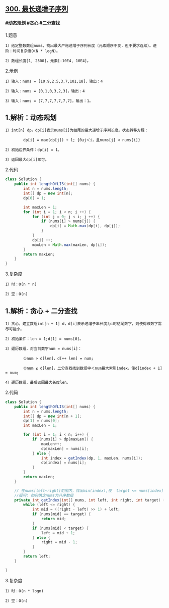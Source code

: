 ## [300. 最长递增子序列](https://leetcode.cn/problems/longest-increasing-subsequence/description/)

#### #动态规划 #贪心 #二分查找
1.题意

    1）给定整数数组nums，找出最大严格递增子序列长度（元素顺序不变，但不要求连续）。进阶：时间复杂度O(N * logN)。

    2）数组长度[1, 2500]，元素[-10E4, 10E4]。

2.示例

    1）输入：nums = [10,9,2,5,3,7,101,18]，输出：4

    2）输入：nums = [0,1,0,3,2,3]，输出：4

    3）输入：nums = [7,7,7,7,7,7,7]，输出：1。
## 1.解析：动态规划

    1）int[n] dp。dp[i]表示nums[i]为结尾的最大递增子序列长度。状态转移方程：

            dp[i] = max(dp[j]) + 1; {0≤j＜i，且nums[j] < nums[i]}

    2）初始边界条件：dp[i] = 1。

    3）返回最大dp[i]即可。

2.代码
```java
class Solution {
    public int lengthOfLIS(int[] nums) {
        int n = nums.length;
        int[] dp = new int[n];
        dp[0] = 1;

        int maxLen = 1;
        for (int i = 1; i < n; i ++) {
            for (int j = 0; j < i; j ++) {
                if (nums[i] > nums[j]) {
                    dp[i] = Math.max(dp[i], dp[j]);
                }
            }
            dp[i] ++;
            maxLen = Math.max(maxLen, dp[i]);
        }
        return maxLen;                
    }
}
```

3.复杂度

    1）时：O(n * n)

    2）空：O(n)

## 1.解析：贪心 + 二分查找

    1）贪心。建立数组int[n + 1] d，d[i]表示递增子串长度为i时结尾数字，则使得该数字需尽可能小。

    2）初始条件：len = 1;d[1] = nums[0]。

    3）遍历数组，对当前数字num = nums[i]：

            ①num > d[len]，d[++ len] = num;

            ②num ≤ d[len]，二分查找找到数组中＜num最大索引index，使d[index + 1] = num;

    4）遍历数组，最后返回最大长度len。

2.代码
```java
class Solution {
    public int lengthOfLIS(int[] nums) {
        int n = nums.length;
        int[] dp = new int[n + 1];
        dp[1] = nums[0];
        int maxLen = 1;

        for (int i = 1; i < n; i++) {
            if (nums[i] > dp[maxLen]) {
                maxLen++;
                dp[maxLen] = nums[i];
            } else {
                int index = getIndex(dp, 1, maxLen, nums[i]);
                dp[index] = nums[i];
            }
        }
        return maxLen;
    }

    // 在nums[left~right]范围内，找出min(index),使  target <= nums[index]
    //疑问: 如何确定nums为升序数组
    private int getIndex(int[] nums, int left, int right, int target) {
        while (left <= right) {
            int mid = ((right - left) >> 1) + left;
            if (nums[mid] == target) {
                return mid;
            }
            if (nums[mid] < target) {
                left = mid + 1;
            } else {
                right = mid - 1;
            }
        }
        return left;
    }

}
```

3.复杂度

    1）时：O(n * logn)

    2）空：O(n)

